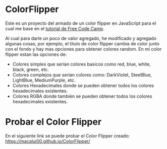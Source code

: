 # ColorFlipper

Este es un proyecto del armado de un color flipper en JavaScript para el cual me base en el 
<a href="https://www.youtube.com/watch?v=3PHXvlpOkf4&t=484s">tutorial de Free Code Camp</a>.

Al cual para darle un poco de valor agregado, he modificado y agregado algunas cosas, por ejemplo, el titulo de color flipper cambia de color junto con el fondo y hay mas opciones para obtener colores random. En mi color flipper estan las opciones de:
- Colores simples que serían colores basicos como red, blue, white, black, green, etc.
- Colores complejos que serían colores como: DarkViolet, SteelBlue, LightBlue, MediumPurple, etc.
- Colores Hexadecimales donde se pueden obtener todos los colores hexadecimales existentes.
- Colores RGBA donde también se pueden obtener todos los colores hexadecimales existentes.

# Probar el Color Flipper
En el siguiente link se puede probar el Color Flipper creado: https://macalui00.github.io/ColorFlipper/
